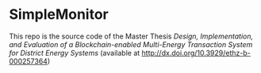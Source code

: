 # SimpleMonitor
This repo is the source code of the Master Thesis *Design, Implementation, and Evaluation of a Blockchain-enabled Multi-Energy Transaction System for District Energy Systems*
(available at http://dx.doi.org/10.3929/ethz-b-000257364)
